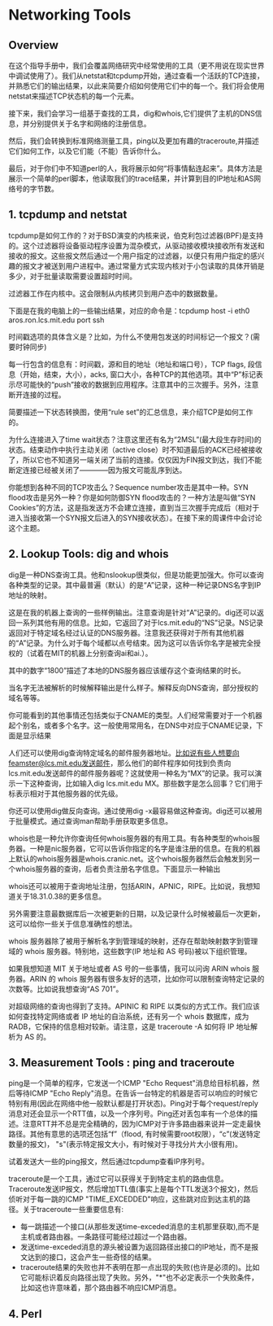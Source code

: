 # Networking Tools

## Overview

在这个指导手册中，我们会覆盖网络研究中经常使用的工具（更不用说在现实世界中调试使用了）。我们从netstat和tcpdump开始，通过查看一个活跃的TCP连接，并熟悉它们的输出结果，以此来简要介绍如何使用它们中的每一个。我们将会使用netstat来描述TCP状态机的每一个元素。

接下来，我们会学习一组基于查找的工具，dig和whois,它们提供了主机的DNS信息，并分别提供关于名字和网络的注册信息。

然后，我们会转换到标准网络测量工具，ping以及更加有趣的traceroute,并描述它们如何工作，以及它们能（不能）告诉你什么。

最后，对于你们中不知道perl的人，我将展示如何“将事情黏连起来”。具体方法是展示一个简单的perl脚本，他读取我们的trace结果，并计算到目的IP地址和AS网络号的字节数。

## 1. tcpdump and netstat

tcpdump是如何工作的？对于BSD演变的内核来说，伯克利包过滤器(BPF)是支持的。这个过滤器将设备驱动程序设置为混杂模式，从驱动接收模块接收所有发送和接收的报文。这些报文然后通过一个用户指定的过滤器，以便只有用户指定的感兴趣的报文才被送到用户进程中。通过常量方式实现内核对于小包读取的具体开销是多少，对于批量读取需要设置超时时间。

过滤器工作在内核中。这会限制从内核拷贝到用户态中的数据数量。

下面是在我的电脑上的一些输出结果，对应的命令是：tcpdump host -i eth0 aros.ron.lcs.mit.edu port ssh 

时间戳选项的具体含义是？比如，为什么不使用包发送的时间标记一个报文？(需要时钟同步)

每一行包含的信息有：时间戳，源和目的地址（地址和端口号），TCP flags, 段信息（开始，结束，大小），acks, 窗口大小，各种TCP的其他选项。其中“P”标记表示尽可能快的“push”接收的数据到应用程序。注意其中的三次握手。另外，注意断开连接的过程。

简要描述一下状态转换图，使用“rule set”的汇总信息，来介绍TCP是如何工作的。

为什么连接进入了time wait状态？注意这里还有名为“2MSL”(最大段生存时间)的状态。结束动作中执行主动关闭（active close）时不知道最后的ACK已经被接收了，所以它也不知道另一端关闭了当前的连接。仅仅因为FIN报文到达，我们不能断定连接已经被关闭了————因为报文可能乱序到达。

你能想到各种不同的TCP攻击么？Sequence number攻击是其中一种。SYN flood攻击是另外一种？你是如何防御SYN flood攻击的？一种方法是叫做“SYN Cookies”的方法，这是指发送方不会建立连接，直到当三次握手完成后（相对于进入当接收第一个SYN报文后进入的SYN接收状态）。在接下来的周课件中会讨论这个主题。

## 2. Lookup Tools: dig and whois

dig是一种DNS查询工具。他和nslookup很类似，但是功能更加强大。你可以查询各种类型的记录。其中最普遍（默认）的是“A”记录，这种一种记录DNS名字到IP地址的映射。

这是在我的机器上查询的一些样例输出。注意查询是针对“A”记录的。dig还可以返回一系列其他有用的信息。比如，它返回了对于lcs.mit.edu的“NS”记录。NS记录返回对于特定域名经过认证的DNS服务器。注意我还获得对于所有其他机器的“A”记录。为什么对于每个域都以点号结束。因为这可以告诉你名字是被完全授权的（试着在MIT的机器上分别查询ai和ai.）。

其中的数字“1800”描述了本地的DNS服务器应该缓存这个查询结果的时长。

当名字无法被解析的时候解释输出是什么样子。解释反向DNS查询，部分授权的域名等等。

你可能看到的其他事情还包括类似于CNAME的类型。人们经常需要对于一个机器起个别名，或者多个名字。这一般使用常用名，在DNS中对应于CNAME记录，下面是显示结果

人们还可以使用dig查询特定域名的邮件服务器地址。比如说有些人想要向feamster@lcs.mit.edu发送邮件，那么他们的邮件程序如何找到负责向lcs.mit.edu发送邮件的邮件服务器呢？这就使用一种名为“MX”的记录。我可以演示一下这种查询，比如输入dig lcs.mit.edu MX。那些数字是怎么回事？它们用于标表示相对于其他服务器的优先级。

你还可以使用dig做反向查询。通过使用dig -x最容易做这种查询。dig还可以被用于批量模式。通过查询man帮助手册获取更多信息。

whois也是一种允许你查询任何whois服务器的有用工具。有各种类型的whois服务器。一种是nic服务器，它可以告诉你指定的名字是谁注册的信息。在我的机器上默认的whois服务器是whois.cranic.net。这个whois服务器然后会触发到另一个whois服务器的查询，后者负责注册名字信息。下面显示一种输出

whois还可以被用于查询地址注册，包括ARIN，APNIC，RIPE。比如说，我想知道关于18.31.0.38的更多信息。

另外需要注意最数据库后一次被更新的日期，以及记录什么时候被最后一次更新，这可以给你一些关于信息准确性的想法。

whois 服务器除了被用于解析名字到管理域的映射，还存在帮助映射数字到管理域的 whois 服务器。特别地，这些数字(IP 地址和 AS 号码)被以下组织管理。

如果我想知道 MIT 关于地址或者 AS 号的一些事情，我可以问询 ARIN whois 服务器。ARIN 的 whois 服务器有很多友好的选项，比如你可以限制查询特定记录的次数等。比如说我想查询“AS 701”。

对超级网络的查询也得到了支持。APINIC 和 RIPE 以类似的方式工作。我们应该如何查找特定网络或者 IP 地址的自治系统，还有另一个 whois 数据库，成为 RADB，它保持的信息相对较新。请注意，这是 traceroute -A 如何将 IP 地址解析为 AS 的。

## 3. Measurement Tools : ping and traceroute

ping是一个简单的程序，它发送一个ICMP "Echo Request"消息给目标机器，然后等待ICMP "Echo Reply"消息。在告诉一台特定的机器是否可以响应的时候它特别有用(因此在网络中他一般默认都是打开状态)。Ping对于每个request/reply消息对还会显示一个RTT值，以及一个序列号。Ping还对丢包率有一个总体的描述。注意RTT并不总是完全精确的，因为ICMP对于许多路由器来说并一定走最快路径。其他有意思的选项还包括“f”（flood, 有时候需要root权限），“c”(发送特定数量的报文)， "s"(表示特定报文大小，有时候对于寻找分片大小很有用)。

试着发送大一些的ping报文，然后通过tcpdump查看IP序列号。

traceroute是一个工具，通过它可以获得关于到特定主机的路由信息。Traceroute发送IP报文，然后增加TTL值(事实上是每个TTL发送3个报文)，然后侦听对于每一跳的ICMP "TIME_EXCEDDED"响应，这些跳对应到达主机的路径。关于traceroute一些重要信息有:

* 每一跳描述一个接口(从那些发送time-exceded消息的主机那里获取),而不是主机或者路由器。一条路径可能经过超过一个路由器。
* 发送time-exceded消息的源头被设置为返回路径出接口的IP地址，而不是报文达到的接口，这会产生一些奇怪的结果。
* traceroute结果的失败也并不表明在那一点出现的失败(也许是必须的)。比如它可能标识着反向路径出现了失败。另外，"*"也不必定表示一个失败条件，比如这也许意味着，那个路由器不响应ICMP消息。


## 4. Perl



